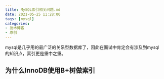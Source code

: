 ```yaml
---
title: MySQL索引相关问题.md
date: 2021-05-25 11:28:00
tags: [mysql]
categories:
- 技术博客
- 原创
---
```


mysql是几乎用的最广泛的关系型数据库了，因此在面试中肯定会有涉及到mysql的知识点，索引更是重中之重。

<!-- more -->

## 为什么InnoDB使用B+树做索引
